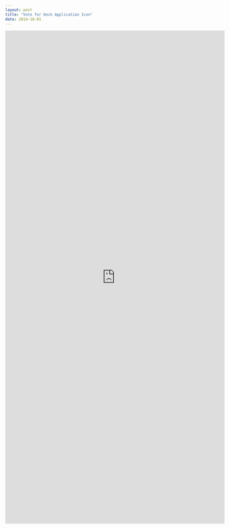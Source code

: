 ```yaml
---
layout: post
title: "Vote for Deck Application Icon"
date: 2014-10-01
---
```


<iframe src="https://docs.google.com/forms/d/1iIkFmpAbl896mMq7ovVvZPzDACi2p9ROGazYHIQlyr0/viewform?embedded=true" width="700" height="1575" frameborder="0" marginheight="0" marginwidth="0">Loading...</iframe>